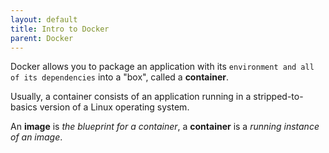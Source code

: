 ```yaml
---
layout: default
title: Intro to Docker
parent: Docker
---
```


Docker allows you to package an application with its `environment and all of its dependencies` into a "box", called a **container**.

Usually, a container consists of an application running in a stripped-to-basics version of a Linux operating system.

An **image** is _the blueprint for a container_, a **container** is a _running instance of an image_.
